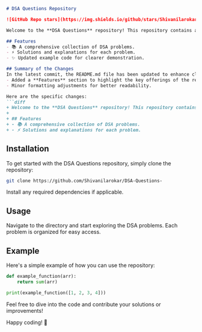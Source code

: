 ```markdown
# DSA Questions Repository

![GitHub Repo stars](https://img.shields.io/github/stars/Shivanilarokar/DSA-Questions-) ![GitHub forks](https://img.shields.io/github/forks/Shivanilarokar/DSA-Questions-) ![GitHub issues](https://img.shields.io/github/issues/Shivanilarokar/DSA-Questions-)

Welcome to the **DSA Questions** repository! This repository contains a collection of Data Structures and Algorithms (DSA) problems designed to help you enhance your coding skills.

## Features
- 📚 A comprehensive collection of DSA problems.
- ⚡ Solutions and explanations for each problem.
- ✨ Updated example code for clearer demonstration.

## Summary of the Changes
In the latest commit, the README.md file has been updated to enhance clarity and structure. The following changes were made:
- Added a **Features** section to highlight the key offerings of the repository.
- Minor formatting adjustments for better readability.

Here are the specific changes:
```diff
+ Welcome to the **DSA Questions** repository! This repository contains a collection of Data Structures and Algorithms (DSA) problems designed to help you enhance your coding skills.
+
+ ## Features
+ - 📚 A comprehensive collection of DSA problems.
+ - ⚡ Solutions and explanations for each problem.
```

## Installation
To get started with the DSA Questions repository, simply clone the repository:
```bash
git clone https://github.com/Shivanilarokar/DSA-Questions-
```
Install any required dependencies if applicable.

## Usage
Navigate to the directory and start exploring the DSA problems. Each problem is organized for easy access.

## Example
Here's a simple example of how you can use the repository:
```python
def example_function(arr):
    return sum(arr)

print(example_function([1, 2, 3, 4]))
```

Feel free to dive into the code and contribute your solutions or improvements!

Happy coding! 🚀
```